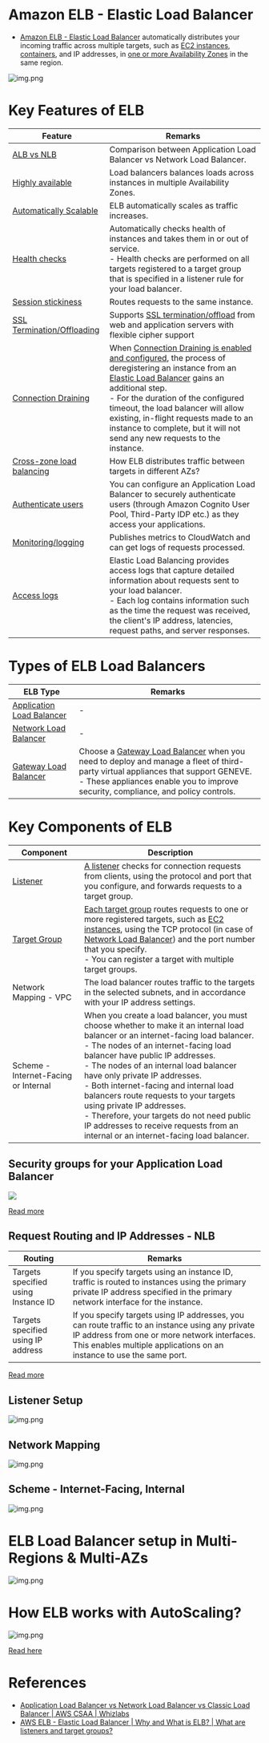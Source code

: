 # Amazon ELB - Elastic Load Balancer
- [Amazon ELB - Elastic Load Balancer](https://docs.aws.amazon.com/elasticloadbalancing) automatically distributes your incoming traffic across multiple targets, such as [EC2 instances](../../../3_ComputeServices/AmazonEC2), [containers](../../../4_ContainerOrchestrationServices/AmazonECS), and IP addresses, in [one or more Availability Zones](../../../AWS-Global-Architecture-Region-AZ.md) in the same region.

![img.png](assets/AWS_Elastic_Load_Balancer.png)

# Key Features of ELB

| Feature                                                                                                                    | Remarks                                                                                                                                                                                                                                                                                                                                                                                                                                                            |
|----------------------------------------------------------------------------------------------------------------------------|--------------------------------------------------------------------------------------------------------------------------------------------------------------------------------------------------------------------------------------------------------------------------------------------------------------------------------------------------------------------------------------------------------------------------------------------------------------------|
| [ALB vs NLB](ALBvsNLB.md)                                                                                                  | Comparison between Application Load Balancer vs Network Load Balancer.                                                                                                                                                                                                                                                                                                                                                                                             |
| [Highly available](../../../../7a_HighAvailability/HighAvailability.md)                   | Load balancers balances loads across instances in multiple Availability Zones.                                                                                                                                                                                                                                                                                                                                                                                     |
| [Automatically Scalable](../../../../7a_HighAvailability/HighAvailability.md)             | ELB automatically scales as traffic increases.                                                                                                                                                                                                                                                                                                                                                                                                                     |
| [Health checks](../../../3_ComputeServices/AmazonEC2/AutoScalingGroup/HealthChecks.md)                                     | Automatically checks health of instances and takes them in or out of service.<br/>- Health checks are performed on all targets registered to a target group that is specified in a listener rule for your load balancer.                                                                                                                                                                                                                                           |
| [Session stickiness](https://docs.aws.amazon.com/elasticloadbalancing/latest/application/sticky-sessions.html)             | Routes requests to the same instance.                                                                                                                                                                                                                                                                                                                                                                                                                              |
| [SSL Termination/Offloading](https://aws.amazon.com/blogs/aws/new-tls-termination-for-network-load-balancers/)             | Supports [SSL termination/offload](https://aws.amazon.com/blogs/aws/new-tls-termination-for-network-load-balancers/) from web and application servers with flexible cipher support                                                                                                                                                                                                                                                                                 |
| [Connection Draining](https://aws.amazon.com/blogs/aws/elb-connection-draining-remove-instances-from-service-with-care/)   | When [Connection Draining is enabled and configured](https://aws.amazon.com/blogs/aws/elb-connection-draining-remove-instances-from-service-with-care/), the process of deregistering an instance from an [Elastic Load Balancer]() gains an additional step. <br/>- For the duration of the configured timeout, the load balancer will allow existing, in-flight requests made to an instance to complete, but it will not send any new requests to the instance. |
| [Cross-zone load balancing](CrossZoneLoadBalancing.md)                                                                     | How ELB distributes traffic between targets in different AZs?                                                                                                                                                                                                                                                                                                                                                                                                      |
| [Authenticate users](https://docs.aws.amazon.com/elasticloadbalancing/latest/application/listener-authenticate-users.html) | You can configure an Application Load Balancer to securely authenticate users (through Amazon Cognito User Pool, Third-Party IDP etc.) as they access your applications.                                                                                                                                                                                                                                                                                           |
| [Monitoring/logging](https://docs.aws.amazon.com/elasticloadbalancing/latest/application/load-balancer-monitoring.html)    | Publishes metrics to CloudWatch and can get logs of requests processed.                                                                                                                                                                                                                                                                                                                                                                                            |
| [Access logs](https://docs.aws.amazon.com/elasticloadbalancing/latest/application/load-balancer-access-logs.html)          | Elastic Load Balancing provides access logs that capture detailed information about requests sent to your load balancer. <br/>- Each log contains information such as the time the request was received, the client's IP address, latencies, request paths, and server responses.                                                                                                                                                                                  |

# Types of ELB Load Balancers

| ELB Type                                                                                    | Remarks                                                                                                                                                                                                                                                                                                        |
|---------------------------------------------------------------------------------------------|----------------------------------------------------------------------------------------------------------------------------------------------------------------------------------------------------------------------------------------------------------------------------------------------------------------|
| [Application Load Balancer](ALBvsNLB.md)                                                    | -                                                                                                                                                                                                                                                                                                              |
| [Network Load Balancer](ALBvsNLB.md)                                                        | -                                                                                                                                                                                                                                                                                                              |
| [Gateway Load Balancer](https://aws.amazon.com/elasticloadbalancing/gateway-load-balancer/) | Choose a [Gateway Load Balancer](https://docs.aws.amazon.com/elasticloadbalancing/latest/gateway/introduction.html) when you need to deploy and manage a fleet of third-party virtual appliances that support GENEVE. <br/>- These appliances enable you to improve security, compliance, and policy controls. |

# Key Components of ELB

| Component                                                                                                        | Description                                                                                                                                                                                                                                                                                                                                                                                                                                                                                                                                             |
|------------------------------------------------------------------------------------------------------------------|---------------------------------------------------------------------------------------------------------------------------------------------------------------------------------------------------------------------------------------------------------------------------------------------------------------------------------------------------------------------------------------------------------------------------------------------------------------------------------------------------------------------------------------------------------|
| [Listener](https://docs.aws.amazon.com/elasticloadbalancing/latest/network/load-balancer-listeners.html)         | [A listener](https://docs.aws.amazon.com/elasticloadbalancing/latest/network/load-balancer-listeners.html) checks for connection requests from clients, using the protocol and port that you configure, and forwards requests to a target group.                                                                                                                                                                                                                                                                                                        |
| [Target Group](https://docs.aws.amazon.com/elasticloadbalancing/latest/network/load-balancer-target-groups.html) | [Each target group](https://docs.aws.amazon.com/elasticloadbalancing/latest/network/load-balancer-target-groups.html) routes requests to one or more registered targets, such as [EC2 instances](../../../3_ComputeServices/AmazonEC2), using the TCP protocol (in case of [Network Load Balancer](ALBvsNLB.md)) and the port number that you specify.<br/>- You can register a target with multiple target groups.                                                                                                                                     |
| Network Mapping - VPC                                                                                            | The load balancer routes traffic to the targets in the selected subnets, and in accordance with your IP address settings.                                                                                                                                                                                                                                                                                                                                                                                                                               |
| Scheme - Internet-Facing or Internal                                                                             | When you create a load balancer, you must choose whether to make it an internal load balancer or an internet-facing load balancer.<br/>- The nodes of an internet-facing load balancer have public IP addresses.<br/>- The nodes of an internal load balancer have only private IP addresses.<br/>- Both internet-facing and internal load balancers route requests to your targets using private IP addresses.<br/>- Therefore, your targets do not need public IP addresses to receive requests from an internal or an internet-facing load balancer. |

## Security groups for your Application Load Balancer

![](https://assets-pt.media.datacumulus.com/aws-saa-pt/assets/pt3-q26-i1.jpg)

[Read more](https://docs.aws.amazon.com/elasticloadbalancing/latest/application/load-balancer-update-security-groups.html)

## Request Routing and IP Addresses - NLB

| Routing                             | Remarks                                                                                                                                                                                                                   |
|-------------------------------------|---------------------------------------------------------------------------------------------------------------------------------------------------------------------------------------------------------------------------|
| Targets specified using Instance ID | If you specify targets using an instance ID, traffic is routed to instances using the primary private IP address specified in the primary network interface for the instance.                                             |
| Targets specified using IP address  | If you specify targets using IP addresses, you can route traffic to an instance using any private IP address from one or more network interfaces. This enables multiple applications on an instance to use the same port. |

[Read more](https://docs.aws.amazon.com/elasticloadbalancing/latest/network/load-balancer-target-groups.html)

## Listener Setup

![img.png](assets/elb_listener_setup.png)

## Network Mapping

![img.png](assets/elb_network_mapping_setup.png)

## Scheme - Internet-Facing, Internal

![img.png](assets/elb_scheme_setup.png)

# ELB Load Balancer setup in Multi-Regions & Multi-AZs

![img.png](../../../../0_HLDUseCasesProblems/AWS_DesignMultiRegionActiveActiveArchitecture/AWS-Multi-Region-AZ-HA.drawio.png)

# How ELB works with AutoScaling?

![img.png](../../../3_ComputeServices/AmazonEC2/AutoScalingGroup/assets/Auto-Scaling-ELB.png)

[Read here](../../../3_ComputeServices/AmazonEC2/AutoScalingGroup/Readme.md)

# References
- [Application Load Balancer vs Network Load Balancer vs Classic Load Balancer | AWS CSAA | Whizlabs](https://www.youtube.com/watch?v=WqJDac1H81I)
- [AWS ELB - Elastic Load Balancer | Why and What is ELB? | What are listeners and target groups?](https://www.youtube.com/watch?v=fMgA3rE0aPY)